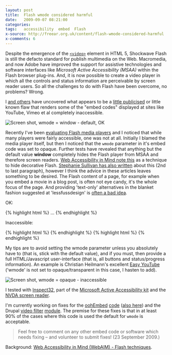 ```yaml
---
layout: post
title:  Flash wmode considered harmful
date:   2009-09-07 08:21:00
categories:
tags:   accessibility  embed  Flash
x-source: http://freear.org.uk/content/flash-wmode-considered-harmful
x-comments: 6
---
```



Despite the emergence of the [`<video>`][video] element in HTML 5, Shockwave Flash
is still the defacto standard for publish multimedia on the Web. Macromedia, and
now Adobe have improved the support for assistive technologies and software
interfaces like _Microsoft Active Accessibility (MSAA)_ within the Flash browser
plug-ins.  <!--more-->
And, it is now possible to create a video player in which all the controls
and status information are perceivable by screen reader users. So all the
challenges to do with Flash have been overcome, no problems? Wrong.


I [and others][] have uncovered what appears to be a [little publicised][] or
little known flaw that renders some of the "embed codes" displayed at sites like YouTube, Vimeo et al completely inaccessible.

![Screen shot, wmode = window - default, OK][img-1]

Recently I've been [evaluating Flash media players][eval] and I noticed that while
many players were fairly accessible, one was not at all. Initially I blamed the
media player itself, but then I noticed that the `wmode` parameter in it's embed
code was set to opaque. Further tests have revealed that anything but the default
value __window__ completely hides the Flash player from MSAA and therefore
screen readers. [Web Accessibility in Mind note this][webaim-1] as a technique to
hide decorative Flash. [Stephanie Sullivan has also written][sullivan] about this
(2nd to last paragraph), however I think the advice in these articles leaves
something to be desired. The Flash content of a page, for example when you embed
a movie in a blog post, is often not eye candy, it's the whole focus of the page.
And providing 'text-only' alternatives in the blanket fashion suggested at 'lessfussdesign' is [often a bad idea][often].

OK:

{% highlight html %}
<object data="player.swf">
    <param name="wmode" value="window" />
    ...
{% endhighlight %}

Inaccessible:

{% highlight html %}
    <param name="wmode" value="opaque" />
{% endhighlight %}
{% highlight html %}
    <param name="wmode" value="transparent" />
{% endhighlight %}

My tips are to avoid setting the wmode parameter unless you absolutely have to
(that is, stick with the default value), and if you must, then provide a full
HTML/Javascript user-interface (that is, all buttons and status/progress
information). An example is Christian Heilmann's excellent [Easy YouTube][]
('wmode' is not set to opaque/transparent in this case, I hasten to add).

![Screen shot, wmode = opaque - inaccessible][img-2]

I tested with [Inspect32][], part of the [Microsoft Active Accessibility kit][kit]
and the [NVDA screen reader][].

I'm currently working on fixes for the [oohEmbed][] [code][] ([also here][]) and
the Drupal [video filter][] [module][]. The premise for these fixes is that in at
least 90% of the cases where this code is used the default for `wmode` is acceptable.

> Feel free to comment on any other embed code or software which needs fixing –
and volunteer to submit fixes! (23 September 2009.)

Background: [Web Accessibility in Mind (WebAIM) - Flash techniques][webaim-2].



[video]: http://whatwg.org/specs/web-apps/current-work/multipage/video.html#video
[and others]: http://lessfussdesign.com/blog/2009/03/wmode-accessibility/ "lessfussdesign"
[little publicised]: http://google.com/search?q=wmode+accessibility
[eval]: http://slideshare.net/nfreear/malt-wiki-techshare2009/18#notesList
[sullivan]: http://communitymx.com/content/article.cfm?cid=e5141
[often]: http://techdis.ac.uk/?p=3_8_9
[Easy YouTube]: http://icant.co.uk/easy-youtube/?http://youtube.com/watch?v=QiuT0y0KR6I
[Inspect32]: http://theaccesspond.com/2009/03/26/using-inspect32-to-inspect-links-and-images-on-web-sites/
[kit]: http://microsoft.com/downloads/details.aspx?familyid=3755582A-A707-460A-BF21-1373316E13F0&displaylang=en
[NVDA screen reader]: http://nvda-project.org/
[oohEmbed]: http://oohembed.com/
[code]: http://code.google.com/p/oohembed/source/browse/app/provider/videoprovider.py#57
[also here]: http://code.google.com/p/php-oembed/source/browse/trunk/YouTubeProvider.class.php
[video filter]: http://drupal.org/project/video_filter
[module]: http://cvs.drupal.org/viewvc.py/drupal/contributions/modules/video_filter/video_filter.module?revision=1.14&view=markup

[webaim-1]: http://webaim.org/techniques/flash/techniques.php#hiding
[webaim-2]: http://webaim.org/techniques/flash/

[img-1]: http://lh3.ggpht.com/_jU8d1WdVVKA/SpvKwXJWvlI/AAAAAAAAAxQ/szLhMnHSIu0/s512/WMODE_13.png
[img-2]: http://lh4.ggpht.com/_jU8d1WdVVKA/SpvKwuA-HlI/AAAAAAAAAxU/EEqGE6ic41U/s512/WMODE_22.png
